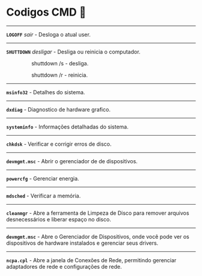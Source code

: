 # Codigos CMD 👀

---

**`LOGOFF`** *sair* - Desloga o atual user.

---

**`SHUTTDOWN`** *desligar* - Desliga ou reinicia o computador. 

$~~~~~~~~~~~~~~~~$ shuttdown /s - desliga.

$~~~~~~~~~~~~~~~~$ shuttdown /r - reinicia.

---

**`msinfo32`** - Detalhes do sistema.

---

**`dxdiag`** - Diagnostico de hardware grafico.

---

**`systeminfo`** - Informações detalhadas do sistema. 

---

**`chkdsk`** - Verificar e corrigir erros de disco.

---

**`devmgmt.msc`** - Abrir o gerenciador de de dispositivos.

---

**`powercfg`** - Gerenciar energia.

---

**`mdsched`** - Verificar a memória.

---

**`cleanmgr`** - Abre a ferramenta de Limpeza de Disco para remover arquivos desnecessários e liberar espaço no disco.

---

**`devmgmt.msc`** - Abre o Gerenciador de Dispositivos, onde você pode ver os dispositivos de hardware instalados e gerenciar seus drivers.

---

**`ncpa.cpl`** - Abre a janela de Conexões de Rede, permitindo gerenciar adaptadores de rede e configurações de rede.



